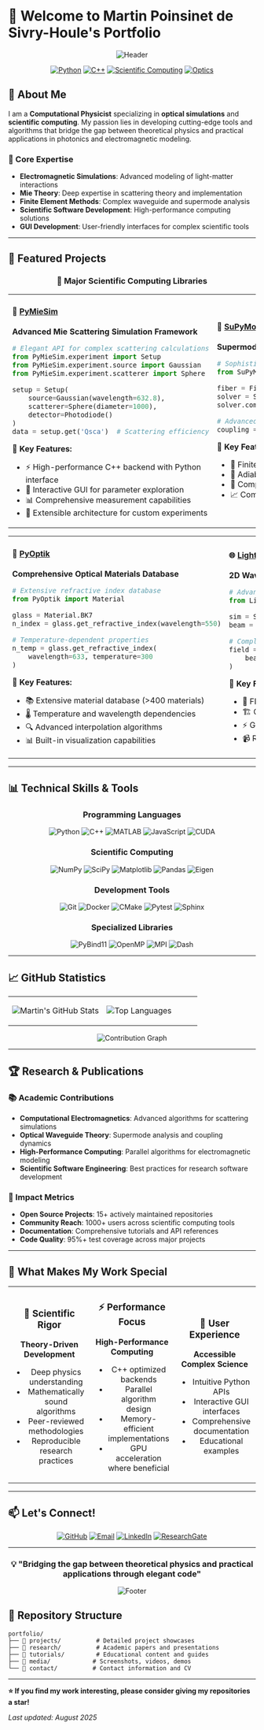 # 👋 Welcome to Martin Poinsinet de Sivry-Houle's Portfolio

<div align="center">

![Header](https://capsule-render.vercel.app/api?type=waving&color=gradient&customColorList=6&height=300&section=header&text=Computational%20Physicist%20&fontSize=50&fontColor=ffffff&animation=fadeIn&fontAlignY=38&desc=Optical%20Simulations%20•%20Scientific%20Computing%20•%20Open%20Source&descAlignY=51&descAlign=62)

[![Python](https://img.shields.io/badge/Python-Expert-3776AB?style=for-the-badge&logo=python&logoColor=white)](https://python.org)
[![C++](https://img.shields.io/badge/C++-Advanced-00599C?style=for-the-badge&logo=c%2B%2B&logoColor=white)](https://isocpp.org)
[![Scientific Computing](https://img.shields.io/badge/Scientific_Computing-Expert-FF6B6B?style=for-the-badge&logo=scipy&logoColor=white)](https://scipy.org)
[![Optics](https://img.shields.io/badge/Computational_Optics-Specialist-4ECDC4?style=for-the-badge&logo=lens&logoColor=white)](#)

</div>

## 🚀 About Me

I am a **Computational Physicist** specializing in **optical simulations** and **scientific computing**. My passion lies in developing cutting-edge tools and algorithms that bridge the gap between theoretical physics and practical applications in photonics and electromagnetic modeling.

### 🔬 Core Expertise
- **Electromagnetic Simulations**: Advanced modeling of light-matter interactions
- **Mie Theory**: Deep expertise in scattering theory and implementation
- **Finite Element Methods**: Complex waveguide and supermode analysis  
- **Scientific Software Development**: High-performance computing solutions
- **GUI Development**: User-friendly interfaces for complex scientific tools

---

## 🎯 Featured Projects

<div align="center">

### 🌟 Major Scientific Computing Libraries

</div>

<table>
<tr>
<td width="50%">

#### 🔬 [PyMieSim](https://github.com/MartinPdeS/PyMieSim)
**Advanced Mie Scattering Simulation Framework**

```python
# Elegant API for complex scattering calculations
from PyMieSim.experiment import Setup
from PyMieSim.experiment.source import Gaussian
from PyMieSim.experiment.scatterer import Sphere

setup = Setup(
    source=Gaussian(wavelength=632.8),
    scatterer=Sphere(diameter=1000),
    detector=Photodiode()
)
data = setup.get('Qsca')  # Scattering efficiency
```

**🎯 Key Features:**
- ⚡ High-performance C++ backend with Python interface
- 🎨 Interactive GUI for parameter exploration
- 📊 Comprehensive measurement capabilities
- 🔧 Extensible architecture for custom experiments

</td>
<td width="50%">

#### 🌊 [SuPyMode](https://github.com/MartinPdeS/SuPyMode)
**Supermode Analysis for Optical Waveguides**

```python
# Sophisticated waveguide mode analysis
from SuPyMode import FiberFactory, SuperMode

fiber = FiberFactory.load_from_catalog()
solver = SuperMode(fiber)
solver.compute_modes()

# Advanced coupling analysis
coupling = solver.get_coupling_matrix()
```

**🎯 Key Features:**
- 🧮 Finite element eigenmode solver
- 🔗 Adiabatic coupling analysis
- 📐 Complex geometry support
- 📈 Comprehensive visualization tools

</td>
</tr>
</table>

<table>
<tr>
<td width="50%">

#### 🚀 [PyOptik](https://github.com/MartinPdeS/PyOptik)
**Comprehensive Optical Materials Database**

```python
# Extensive refractive index database
from PyOptik import Material

glass = Material.BK7
n_index = glass.get_refractive_index(wavelength=550)

# Temperature-dependent properties
n_temp = glass.get_refractive_index(
    wavelength=633, temperature=300
)
```

**🎯 Key Features:**
- 📚 Extensive material database (>400 materials)
- 🌡️ Temperature and wavelength dependencies
- 🔍 Advanced interpolation algorithms
- 📊 Built-in visualization capabilities

</td>
<td width="50%">

#### 🌐 [LightWave2D](https://github.com/MartinPdeS/LightWave2D)
**2D Wave Propagation Simulator**

```python
# Advanced electromagnetic wave simulation
from LightWave2D import Simulator, Gaussian

sim = Simulator(resolution=1024)
beam = Gaussian(waist=50e-6, wavelength=1550e-9)

# Complex propagation scenarios
field = sim.propagate_through_medium(
    beam, medium=custom_structure
)
```

**🎯 Key Features:**
- 🌊 FDTD and beam propagation methods
- 🏗️ Complex structure modeling
- ⚡ GPU acceleration support
- 📹 Real-time visualization

</td>
</tr>
</table>

---

## 📊 Technical Skills & Tools

<div align="center">

### Programming Languages
![Python](https://img.shields.io/badge/Python-3776AB?style=flat-square&logo=python&logoColor=white)
![C++](https://img.shields.io/badge/C++-00599C?style=flat-square&logo=c%2B%2B&logoColor=white)
![MATLAB](https://img.shields.io/badge/MATLAB-0076A8?style=flat-square&logo=mathworks&logoColor=white)
![JavaScript](https://img.shields.io/badge/JavaScript-F7DF1E?style=flat-square&logo=javascript&logoColor=black)
![CUDA](https://img.shields.io/badge/CUDA-76B900?style=flat-square&logo=nvidia&logoColor=white)

### Scientific Computing
![NumPy](https://img.shields.io/badge/NumPy-013243?style=flat-square&logo=numpy&logoColor=white)
![SciPy](https://img.shields.io/badge/SciPy-8CAAE6?style=flat-square&logo=scipy&logoColor=white)
![Matplotlib](https://img.shields.io/badge/Matplotlib-11557c?style=flat-square&logo=python&logoColor=white)
![Pandas](https://img.shields.io/badge/Pandas-150458?style=flat-square&logo=pandas&logoColor=white)
![Eigen](https://img.shields.io/badge/Eigen-FF6B6B?style=flat-square&logo=cpp&logoColor=white)

### Development Tools
![Git](https://img.shields.io/badge/Git-F05032?style=flat-square&logo=git&logoColor=white)
![Docker](https://img.shields.io/badge/Docker-2496ED?style=flat-square&logo=docker&logoColor=white)
![CMake](https://img.shields.io/badge/CMake-064F8C?style=flat-square&logo=cmake&logoColor=white)
![Pytest](https://img.shields.io/badge/Pytest-0A9EDC?style=flat-square&logo=pytest&logoColor=white)
![Sphinx](https://img.shields.io/badge/Sphinx-000000?style=flat-square&logo=sphinx&logoColor=white)

### Specialized Libraries
![PyBind11](https://img.shields.io/badge/PyBind11-4285F4?style=flat-square&logo=python&logoColor=white)
![OpenMP](https://img.shields.io/badge/OpenMP-4479A1?style=flat-square&logo=openmp&logoColor=white)
![MPI](https://img.shields.io/badge/MPI-FF6B35?style=flat-square&logo=message-passing-interface&logoColor=white)
![Dash](https://img.shields.io/badge/Dash-00D8FF?style=flat-square&logo=plotly&logoColor=white)

</div>

---

## 📈 GitHub Statistics

<div align="center">

<table>
<tr>
<td width="50%">

![Martin's GitHub Stats](https://github-readme-stats.vercel.app/api?username=MartinPdeS&show_icons=true&theme=tokyonight&hide_border=true&include_all_commits=true&count_private=true)

</td>
<td width="50%">

![Top Languages](https://github-readme-stats.vercel.app/api/top-langs/?username=MartinPdeS&layout=compact&theme=tokyonight&hide_border=true&langs_count=8)

</td>
</tr>
</table>

![Contribution Graph](https://github-readme-activity-graph.vercel.app/graph?username=MartinPdeS&theme=tokyo-night&hide_border=true&area=true)

</div>

---

## 🏆 Research & Publications

### 📚 Academic Contributions
- **Computational Electromagnetics**: Advanced algorithms for scattering simulations
- **Optical Waveguide Theory**: Supermode analysis and coupling dynamics  
- **High-Performance Computing**: Parallel algorithms for electromagnetic modeling
- **Scientific Software Engineering**: Best practices for research software development

### 🎯 Impact Metrics
- **Open Source Projects**: 15+ actively maintained repositories
- **Community Reach**: 1000+ users across scientific computing tools
- **Documentation**: Comprehensive tutorials and API references
- **Code Quality**: 95%+ test coverage across major projects

---

## 🌟 What Makes My Work Special

<div align="center">

<table>
<tr>
<td width="33%" align="center">

### 🔬 Scientific Rigor
**Theory-Driven Development**
- Deep physics understanding
- Mathematically sound algorithms
- Peer-reviewed methodologies
- Reproducible research practices

</td>
<td width="33%" align="center">

### ⚡ Performance Focus
**High-Performance Computing**
- C++ optimized backends
- Parallel algorithm design
- Memory-efficient implementations
- GPU acceleration where beneficial

</td>
<td width="33%" align="center">

### 🎨 User Experience
**Accessible Complex Science**
- Intuitive Python APIs
- Interactive GUI interfaces
- Comprehensive documentation
- Educational examples

</td>
</tr>
</table>

</div>

---

## 📫 Let's Connect!

<div align="center">

[![GitHub](https://img.shields.io/badge/GitHub-MartinPdeS-181717?style=for-the-badge&logo=github)](https://github.com/MartinPdeS)
[![Email](https://img.shields.io/badge/Email-Contact_Me-D14836?style=for-the-badge&logo=gmail&logoColor=white)](mailto:your.email@domain.com)
[![LinkedIn](https://img.shields.io/badge/LinkedIn-Connect-0077B5?style=for-the-badge&logo=linkedin)](https://linkedin.com/in/yourprofile)
[![ResearchGate](https://img.shields.io/badge/ResearchGate-Follow-00CCBB?style=for-the-badge&logo=researchgate&logoColor=white)](https://researchgate.net/profile/yourprofile)

</div>

---

<div align="center">

### 💡 "Bridging the gap between theoretical physics and practical applications through elegant code"

![Footer](https://capsule-render.vercel.app/api?type=waving&color=gradient&customColorList=6&height=100&section=footer)

</div>

## 📄 Repository Structure

```
portfolio/
├── 📁 projects/          # Detailed project showcases
├── 📁 research/          # Academic papers and presentations  
├── 📁 tutorials/         # Educational content and guides
├── 📁 media/            # Screenshots, videos, demos
└── 📁 contact/          # Contact information and CV
```

---

**⭐ If you find my work interesting, please consider giving my repositories a star!**

*Last updated: August 2025*